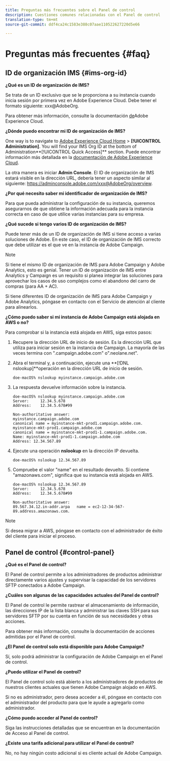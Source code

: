 ```yaml
---
title: Preguntas más frecuentes sobre el Panel de control
description: Cuestiones comunes relacionadas con el Panel de control
translation-type: tm+mt
source-git-commit: ddf4ca24c1583e388c07aae110522627220d5e66

---
```



# Preguntas más frecuentes {#faq}

## ID de organización IMS {#ims-org-id}

**¿Qué es un ID de organización de IMS?**

Se trata de un ID exclusivo que se le proporciona a su instancia cuando inicia sesión por primera vez en Adobe Experience Cloud. Debe tener el formato siguiente: xxx@AdobeOrg.

Para obtener más información, consulte la documentación [de](https://marketing.adobe.com/resources/help/en_US/mcloud/organizations.html)Adobe Experience Cloud.

**¿Dónde puedo encontrar mi ID de organización de IMS?**

One way is to navigate to [Adobe Experience Cloud Home](https://experiencecloud.adobe.com/) > **[!UICONTROL Administration]**. You will find your IMS Org ID at the bottom of Administration**[!UICONTROL Quick Access]** section. Puede encontrar información más detallada en la [documentación de Adobe Experience Cloud](https://marketing.adobe.com/resources/help/en_US/mcloud/organizations.html).

La otra manera es iniciar **Admin Console**. El ID de organización de IMS estará visible en la dirección URL, debería tener un aspecto similar al siguiente: https://adminconsole.adobe.com/xxx@AdobeOrg/overview.

**¿Por qué necesito saber mi identificador de organización de IMS?**

Para que pueda administrar la configuración de su instancia, queremos asegurarnos de que obtiene la información adecuada para la instancia correcta en caso de que utilice varias instancias para su empresa.

**¿Qué sucede si tengo varios ID de organización de IMS?**

Puede tener más de un ID de organización de IMS si tiene acceso a varias soluciones de Adobe. En este caso, el ID de organización de IMS correcto que debe utilizar es el que ve en la instancia de Adobe Campaign.

>[!NOTE]
>
>Si tiene el mismo ID de organización de IMS para Adobe Campaign y Adobe Analytics, esto es genial. Tener un ID de organización de IMS entre Analytics y Campaign es un requisito si planea integrar las soluciones para aprovechar los casos de uso complejos como el abandono del carro de compras (para AA + AC).
>
>Si tiene diferentes ID de organización de IMS para Adobe Campaign y Adobe Analytics, póngase en contacto con el Servicio de atención al cliente para alinearlos.

**¿Cómo puedo saber si mi instancia de Adobe Campaign está alojada en AWS o no?**

Para comprobar si la instancia está alojada en AWS, siga estos pasos:

1. Recupere la dirección URL de inicio de sesión. Es la dirección URL que utiliza para iniciar sesión en la instancia de Campaign. La mayoría de las veces termina con &quot;.campaign.adobe.com&quot; o&quot;.neolane.net&quot;.
1. Abra el terminal y, a continuación, ejecute una **[!DNL nslookup]**operación en la dirección URL de inicio de sesión.

   `doe-macOS% nslookup myinstance.campaign.adobe.com`

1. La respuesta devuelve información sobre la instancia.

   ```
   doe-macOS% nslookup myinstance.campaign.adobe.com
   Server:     12.34.5.678
   Address:    12.34.5.678#99
   
   Non-authoritative answer:
   myinstance.campaign.adobe.com
   canonical name = myinstance-mkt-prod1.campaign.adobe.com.
   myinstance-mkt-prod1.campaign.adobe.com
   canonical name = myinstance-mkt-prod1-1.campaign.adobe.com.
   Name: myinstance-mkt-prod1-1.campaign.adobe.com
   Address: 12.34.567.89
   ```

1. Ejecute una operación **nslookup** en la dirección IP devuelta.

   `doe-macOS% nslookup 12.34.567.89`

1. Compruebe el valor &quot;name&quot; en el resultado devuelto. Si contiene &quot;amazonaws.com&quot;, significa que su instancia está alojada en AWS.

   ```
   doe-macOS% nslookup 12.34.567.89
   Server:     12.34.5.678
   Address:    12.34.5.678#99
   
   Non-authoritative answer:
   89.567.34.12.in-addr.arpa   name = ec2-12-34-567-89.address.amazonaws.com.
   ```

>[!NOTE]
>
>Si desea migrar a AWS, póngase en contacto con el administrador de éxito del cliente para iniciar el proceso.

## Panel de control {#control-panel}

**¿Qué es el Panel de control?**

El Panel de control permite a los administradores de productos administrar directamente varios ajustes y supervisar la capacidad de los servidores SFTP conectados a Adobe Campaign.

**¿Cuáles son algunas de las capacidades actuales del Panel de control?**

El Panel de control le permite rastrear el almacenamiento de información, las direcciones IP de la lista blanca y administrar las claves SSH para sus servidores SFTP por su cuenta en función de sus necesidades y otras acciones.

Para obtener más información, consulte la documentación de acciones admitidas por el Panel de control.

**¿El Panel de control solo está disponible para Adobe Campaign?**

Sí, solo podrá administrar la configuración de Adobe Campaign en el Panel de control.

**¿Puedo utilizar el Panel de control?**

El Panel de control solo está abierto a los administradores de productos de nuestros clientes actuales que tienen Adobe Campaign alojado en AWS.

Si no es administrador, pero desea acceder a él, póngase en contacto con el administrador del producto para que le ayude a agregarlo como administrador.

**¿Cómo puedo acceder al Panel de control?**

Siga las instrucciones detalladas que se encuentran en la documentación de Acceso al Panel de control.

**¿Existe una tarifa adicional para utilizar el Panel de control?**

No, no hay ningún costo adicional si es cliente actual de Adobe Campaign.
